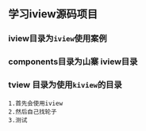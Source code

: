 ##  学习iview源码项目
### iview目录为`iview`使用案例
### components目录为山寨 iview目录
### tview 目录为使用`kiview`的目录
    1.首先会使用iview
    2.然后自己找轮子
    3.测试